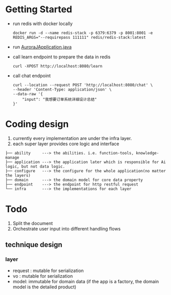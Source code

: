# Getting Started

- run redis with docker locally

  ``docker run -d --name redis-stack -p 6379:6379 -p 8001:8001 -e REDIS_ARGS="--requirepass 111111" redis/redis-stack:latest``

- run [AuroraJApplication.java](src/main/java/com/rakuten/ross/aurora/AuroraJApplication.java)

- call learn endpoint to prepare the data in redis

  ``curl -XPOST http://localhost:8080/learn``

- call chat endpoint

    ```shell
    curl --location --request POST 'http://localhost:8080/chat' \
    --header 'Content-Type: application/json' \
    --data-raw '{
        "input": "我想要订单系统详细设计总结"
    }'
    ```

# Coding design

1. currently every implementation are under the infra layer.
2. each super layer provides core logic and interface

```text
├── ability     ---> the abilities. i.e. function-tools, knowledge-manage 
├── application ---> the application later which is responsible for Ai logic, but not data logic.
├── configure   ---> the configure for the whole application(no matter the layers)
├── domain      ---> the domain model for core data property
├── endpoint    ---> the endpoint for http restful request
└── infra       ---> the implementations for each layer 
```

# Todo

1. Split the document
2. Orchestrate user input into different handling flows

## technique design

### layer

- request : mutable for serialization
- vo  : mutable for serialization
- model: immutable for domain data (if the app is a factory, the domain model is the detailed product)